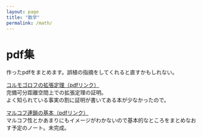 ```yaml
---
layout: page
title: "数学"
permalink: /math/
---
```


# pdf集
作ったpdfをまとめます。誤植の指摘をしてくれると直すかもしれない。

[コルモゴロフの拡張定理（pdfリンク）](/blog_pdf/kolmogorov_extension/out/kolmogorov_extension.pdf)<br>
完備可分距離空間上での拡張定理の証明。<br>
よく知られている事実の割に証明が書いてある本が少なかったので。

[マルコフ連鎖の基本（pdfリンク）](/blog_pdf/markov_chain/out/markovchain.pdf)<br>
マルコフ性とかあまりにもイメージがわかないので基本的なところをまとめなおす予定のノート。未完成。